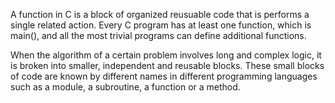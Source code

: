 A function in C is a block of organized reusuable code that is performs a single related action. Every C program has at least one function, which is main(), and all the most trivial programs can define additional functions.

When the algorithm of a certain problem involves long and complex logic, it is broken into smaller, independent and reusable blocks. These small blocks of code are known by different names in different programming languages such as a module, a subroutine, a function or a method.


